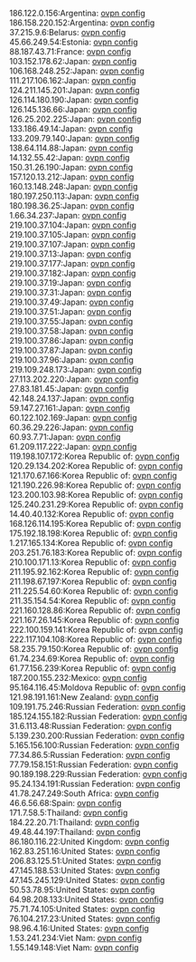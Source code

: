 186.122.0.156:Argentina: [ovpn config](vpn/186_122_0_156.ovpn)  
186.158.220.152:Argentina: [ovpn config](vpn/186_158_220_152.ovpn)  
37.215.9.6:Belarus: [ovpn config](vpn/37_215_9_6.ovpn)  
45.66.249.54:Estonia: [ovpn config](vpn/45_66_249_54.ovpn)  
88.187.43.71:France: [ovpn config](vpn/88_187_43_71.ovpn)  
103.152.178.62:Japan: [ovpn config](vpn/103_152_178_62.ovpn)  
106.168.248.252:Japan: [ovpn config](vpn/106_168_248_252.ovpn)  
111.217.106.162:Japan: [ovpn config](vpn/111_217_106_162.ovpn)  
124.211.145.201:Japan: [ovpn config](vpn/124_211_145_201.ovpn)  
126.114.180.190:Japan: [ovpn config](vpn/126_114_180_190.ovpn)  
126.145.136.66:Japan: [ovpn config](vpn/126_145_136_66.ovpn)  
126.25.202.225:Japan: [ovpn config](vpn/126_25_202_225.ovpn)  
133.186.49.14:Japan: [ovpn config](vpn/133_186_49_14.ovpn)  
133.209.79.140:Japan: [ovpn config](vpn/133_209_79_140.ovpn)  
138.64.114.88:Japan: [ovpn config](vpn/138_64_114_88.ovpn)  
14.132.55.42:Japan: [ovpn config](vpn/14_132_55_42.ovpn)  
150.31.26.190:Japan: [ovpn config](vpn/150_31_26_190.ovpn)  
157.120.13.212:Japan: [ovpn config](vpn/157_120_13_212.ovpn)  
160.13.148.248:Japan: [ovpn config](vpn/160_13_148_248.ovpn)  
180.197.250.113:Japan: [ovpn config](vpn/180_197_250_113.ovpn)  
180.198.36.25:Japan: [ovpn config](vpn/180_198_36_25.ovpn)  
1.66.34.237:Japan: [ovpn config](vpn/1_66_34_237.ovpn)  
219.100.37.104:Japan: [ovpn config](vpn/219_100_37_104.ovpn)  
219.100.37.105:Japan: [ovpn config](vpn/219_100_37_105.ovpn)  
219.100.37.107:Japan: [ovpn config](vpn/219_100_37_107.ovpn)  
219.100.37.13:Japan: [ovpn config](vpn/219_100_37_13.ovpn)  
219.100.37.177:Japan: [ovpn config](vpn/219_100_37_177.ovpn)  
219.100.37.182:Japan: [ovpn config](vpn/219_100_37_182.ovpn)  
219.100.37.19:Japan: [ovpn config](vpn/219_100_37_19.ovpn)  
219.100.37.31:Japan: [ovpn config](vpn/219_100_37_31.ovpn)  
219.100.37.49:Japan: [ovpn config](vpn/219_100_37_49.ovpn)  
219.100.37.51:Japan: [ovpn config](vpn/219_100_37_51.ovpn)  
219.100.37.55:Japan: [ovpn config](vpn/219_100_37_55.ovpn)  
219.100.37.58:Japan: [ovpn config](vpn/219_100_37_58.ovpn)  
219.100.37.86:Japan: [ovpn config](vpn/219_100_37_86.ovpn)  
219.100.37.87:Japan: [ovpn config](vpn/219_100_37_87.ovpn)  
219.100.37.96:Japan: [ovpn config](vpn/219_100_37_96.ovpn)  
219.109.248.173:Japan: [ovpn config](vpn/219_109_248_173.ovpn)  
27.113.202.220:Japan: [ovpn config](vpn/27_113_202_220.ovpn)  
27.83.181.45:Japan: [ovpn config](vpn/27_83_181_45.ovpn)  
42.148.24.137:Japan: [ovpn config](vpn/42_148_24_137.ovpn)  
59.147.27.161:Japan: [ovpn config](vpn/59_147_27_161.ovpn)  
60.122.102.169:Japan: [ovpn config](vpn/60_122_102_169.ovpn)  
60.36.29.226:Japan: [ovpn config](vpn/60_36_29_226.ovpn)  
60.93.7.71:Japan: [ovpn config](vpn/60_93_7_71.ovpn)  
61.209.117.222:Japan: [ovpn config](vpn/61_209_117_222.ovpn)  
119.198.107.172:Korea Republic of: [ovpn config](vpn/119_198_107_172.ovpn)  
120.29.134.202:Korea Republic of: [ovpn config](vpn/120_29_134_202.ovpn)  
121.170.67.166:Korea Republic of: [ovpn config](vpn/121_170_67_166.ovpn)  
121.190.226.98:Korea Republic of: [ovpn config](vpn/121_190_226_98.ovpn)  
123.200.103.98:Korea Republic of: [ovpn config](vpn/123_200_103_98.ovpn)  
125.240.231.29:Korea Republic of: [ovpn config](vpn/125_240_231_29.ovpn)  
14.40.40.132:Korea Republic of: [ovpn config](vpn/14_40_40_132.ovpn)  
168.126.114.195:Korea Republic of: [ovpn config](vpn/168_126_114_195.ovpn)  
175.192.18.198:Korea Republic of: [ovpn config](vpn/175_192_18_198.ovpn)  
1.217.165.134:Korea Republic of: [ovpn config](vpn/1_217_165_134.ovpn)  
203.251.76.183:Korea Republic of: [ovpn config](vpn/203_251_76_183.ovpn)  
210.100.171.13:Korea Republic of: [ovpn config](vpn/210_100_171_13.ovpn)  
211.195.92.162:Korea Republic of: [ovpn config](vpn/211_195_92_162.ovpn)  
211.198.67.197:Korea Republic of: [ovpn config](vpn/211_198_67_197.ovpn)  
211.225.54.60:Korea Republic of: [ovpn config](vpn/211_225_54_60.ovpn)  
211.35.154.54:Korea Republic of: [ovpn config](vpn/211_35_154_54.ovpn)  
221.160.128.86:Korea Republic of: [ovpn config](vpn/221_160_128_86.ovpn)  
221.167.26.145:Korea Republic of: [ovpn config](vpn/221_167_26_145.ovpn)  
222.100.159.141:Korea Republic of: [ovpn config](vpn/222_100_159_141.ovpn)  
222.117.104.108:Korea Republic of: [ovpn config](vpn/222_117_104_108.ovpn)  
58.235.79.150:Korea Republic of: [ovpn config](vpn/58_235_79_150.ovpn)  
61.74.234.69:Korea Republic of: [ovpn config](vpn/61_74_234_69.ovpn)  
61.77.156.239:Korea Republic of: [ovpn config](vpn/61_77_156_239.ovpn)  
187.200.155.232:Mexico: [ovpn config](vpn/187_200_155_232.ovpn)  
95.164.116.45:Moldova Republic of: [ovpn config](vpn/95_164_116_45.ovpn)  
121.98.191.161:New Zealand: [ovpn config](vpn/121_98_191_161.ovpn)  
109.191.75.246:Russian Federation: [ovpn config](vpn/109_191_75_246.ovpn)  
185.124.155.182:Russian Federation: [ovpn config](vpn/185_124_155_182.ovpn)  
31.6.113.48:Russian Federation: [ovpn config](vpn/31_6_113_48.ovpn)  
5.139.230.200:Russian Federation: [ovpn config](vpn/5_139_230_200.ovpn)  
5.165.156.100:Russian Federation: [ovpn config](vpn/5_165_156_100.ovpn)  
77.34.86.5:Russian Federation: [ovpn config](vpn/77_34_86_5.ovpn)  
77.79.158.151:Russian Federation: [ovpn config](vpn/77_79_158_151.ovpn)  
90.189.198.229:Russian Federation: [ovpn config](vpn/90_189_198_229.ovpn)  
95.24.134.191:Russian Federation: [ovpn config](vpn/95_24_134_191.ovpn)  
41.78.247.249:South Africa: [ovpn config](vpn/41_78_247_249.ovpn)  
46.6.56.68:Spain: [ovpn config](vpn/46_6_56_68.ovpn)  
171.7.58.5:Thailand: [ovpn config](vpn/171_7_58_5.ovpn)  
184.22.20.71:Thailand: [ovpn config](vpn/184_22_20_71.ovpn)  
49.48.44.197:Thailand: [ovpn config](vpn/49_48_44_197.ovpn)  
86.180.116.22:United Kingdom: [ovpn config](vpn/86_180_116_22.ovpn)  
162.83.251.16:United States: [ovpn config](vpn/162_83_251_16.ovpn)  
206.83.125.51:United States: [ovpn config](vpn/206_83_125_51.ovpn)  
47.145.188.53:United States: [ovpn config](vpn/47_145_188_53.ovpn)  
47.145.245.129:United States: [ovpn config](vpn/47_145_245_129.ovpn)  
50.53.78.95:United States: [ovpn config](vpn/50_53_78_95.ovpn)  
64.98.208.133:United States: [ovpn config](vpn/64_98_208_133.ovpn)  
75.71.74.105:United States: [ovpn config](vpn/75_71_74_105.ovpn)  
76.104.217.23:United States: [ovpn config](vpn/76_104_217_23.ovpn)  
98.96.4.16:United States: [ovpn config](vpn/98_96_4_16.ovpn)  
1.53.241.234:Viet Nam: [ovpn config](vpn/1_53_241_234.ovpn)  
1.55.149.148:Viet Nam: [ovpn config](vpn/1_55_149_148.ovpn)  
